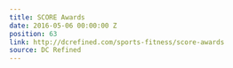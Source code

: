 ```yaml
---
title: SCORE Awards
date: 2016-05-06 00:00:00 Z
position: 63
link: http://dcrefined.com/sports-fitness/score-awards
source: DC Refined
---
```


